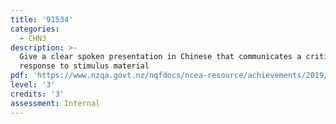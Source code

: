 ```yaml
---
title: '91534'
categories:
  - CHN3
description: >-
  Give a clear spoken presentation in Chinese that communicates a critical
  response to stimulus material
pdf: 'https://www.nzqa.govt.nz/nqfdocs/ncea-resource/achievements/2019/as91534.pdf'
level: '3'
credits: '3'
assessment: Internal
---
```


